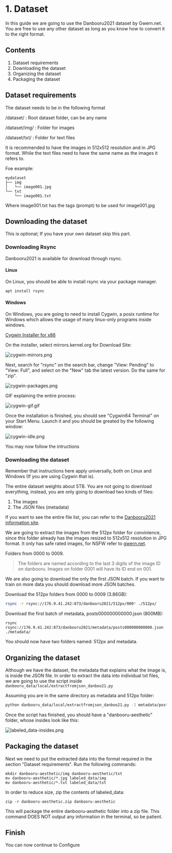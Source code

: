 # 1. Dataset

In this guide we are going to use the Danbooru2021 dataset by Gwern.net. You are free to use any other dataset as long as you know how to convert it to the right format.

## Contents
1. Dataset requirements
2. Downloading the dataset
3. Organizing the dataset
4. Packaging the dataset

## Dataset requirements

The dataset needs to be in the following format

/dataset/ : Root dataset folder, can be any name

/dataset/img/ : Folder for images

/dataset/txt/ : Folder for text files

It is recommended to have the images in 512x512 resolution and in JPG format. While the text files need to have the same name as the images it refers to.

Foe example:
````
mydataset
├── img
│   └── image001.jpg
└── txt
    └── image001.txt
````
Where image001.txt has the tags (prompt) to be used for image001.jpg

## Downloading the dataset
This is optional; If you have your own dataset skip this part.

### Downloading Rsync
Danbooru2021 is available for download through rsync.
#### Linux
On Linux, you should be able to install rsync via your package manager.
````bash
apt install rsync
````
#### Windows
On Windows, you are going to need to install Cygwin, a posix runtime for Windows which allows the usage of many linux-only programs inside windows.

[Cygwin Installer for x86](https://www.cygwin.com/setup-x86_64.exe)

On the installer, select mirrors.kernel.org for Download Site:

![cygwin-mirrors.png](./res/cygwin-mirrors.png)

Next, search for "rsync" on the search bar, change "View: Pending" to "View: Full", and select on the "New" tab the latest version. Do the same for "zip".

![cygwin-packages.png](./res/cygwin-packages.png)

GIF explaining the entire process:

![cygwin-gif.gif](./res/cygwin-gif.gif)

Once the installation is finished, you should see "Cygwin64 Terminal" on your Start Menu. Launch it and you should be greated by the following window:

![cygwin-idle.png](./res/cygwin-idle.png)

You may now follow the intructions

### Downloading the dataset
Remember that instructions here apply universally, both on Linux and Windows (If you are using Cygwin that is).

The entire dataset weights about 5TB. You are not going to download everything, instead, you are only going to download two kinds of files:

1. The images
2. The JSON files (metadata)

If you want to see the entire file list, you can refer to the [Danbooru2021 information site](https://www.gwern.net/Danbooru2021).

We are going to extract the images from the 512px folder for convinience, since this folder already has the images resized to 512x512 resolution in JPG format. It only has safe rated images, for NSFW refer to [gwern.net](https://www.gwern.net/Danbooru2021#samples). 

Folders from 0000 to 0009.
> The folders are named according to the last 3 digits of the image ID on danbooru. Images on folder 0001 will have its ID end on 001.

We are also going to download the only the first JSON batch. If you want to train on more data you should download more JSON batches.

Download the 512px folders from 0000 to 0009 (3.86GB):
```bash
rsync -r rsync://176.9.41.242:873/danbooru2021/512px/000* ./512px/
```
Download the first batch of metadata, posts000000000000.json (800MB):
``` shell
rsync rsync://176.9.41.242:873/danbooru2021/metadata/posts000000000000.json ./metadata/
```
You should now have two folders named: 512px and metadata.

## Organizing the dataset
Although we have the dataset, the metadata that explains what the image is, is inside the JSON file. In order to extract the data into individual txt files, we are going to use the script inside ``danbooru_data/local/extractfromjson_danboo21.py``

Assuming you are in the same directory as metadata and 512px folder:
````bash 
python danbooru_data/local/extractfromjson_danboo21.py -J metadata/posts000000000000.json -E danbooru-aesthetic
````

Once the script has finished, you should have a "danbooru-aesthetic" folder, whose insides look like this:

![labeled_data-insides.png](./res/labeled_data-insides.png)

## Packaging the dataset
Next we need to put the extracted data into the format required in the section "Dataset requirements". Run the following commands:
``` shell
mkdir danbooru-aesthetic/img danbooru-aesthetic/txt
mv danbooru-aesthetic/*.jpg labeled_data/img
mv danbooru-aesthetic/*.txt labeled_data/txt
```

In order to reduce size, zip the contents of labeled_data:
``` shell
zip -r danbooru-aesthetic.zip danbooru-aesthetic
```
This will package the entire danbooru-aesthetic folder into a zip file. This command DOES NOT output any information in the terminal, so be patient.

## Finish
You can now continue to Configure
